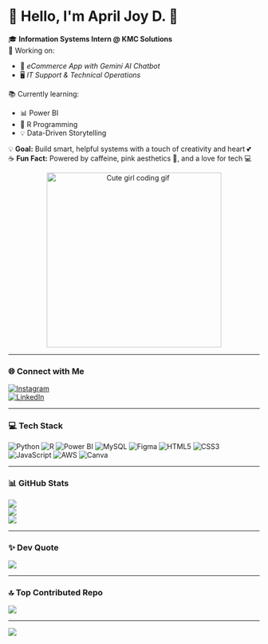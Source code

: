 # 💖 Hello, I'm April Joy D. 🌸

🎓 **Information Systems Intern @ KMC Solutions**  
💼 Working on:
- 🛒 *eCommerce App with Gemini AI Chatbot*
- 🖥️ *IT Support & Technical Operations*

📚 Currently learning:
- 📊 Power BI  
- 📘 R Programming  
- 💡 Data-Driven Storytelling  

💡 **Goal:** Build smart, helpful systems with a touch of creativity and heart 💕  
☕ **Fun Fact:** Powered by caffeine, pink aesthetics 🎀, and a love for tech 💻

<p align="center">
  <img src="[https://media.giphy.com/media/3oriO0OEd9QIDdllqo/giphy.gif](https://user-images.githubusercontent.com/45157446/161337980-87a1b2e4-99ea-4fc8-ab1e-faa61357b40d.gif)" width="350" alt="Cute girl coding gif">
</p>

---

### 🌐 Connect with Me  
[![Instagram](https://img.shields.io/badge/Instagram-%23E4405F.svg?logo=Instagram&logoColor=white)](https://instagram.com/dadulsawol)  
[![LinkedIn](https://img.shields.io/badge/LinkedIn-%230077B5.svg?logo=linkedin&logoColor=white)](https://www.linkedin.com/in/april-joy-d-1b83462b9/)

---

### 💻 Tech Stack  
![Python](https://img.shields.io/badge/Python-ffd43b?style=for-the-badge&logo=python&logoColor=blue)
![R](https://img.shields.io/badge/R-276DC3?style=for-the-badge&logo=r&logoColor=white)
![Power BI](https://img.shields.io/badge/PowerBI-f2c811?style=for-the-badge&logo=powerbi&logoColor=black)
![MySQL](https://img.shields.io/badge/MySQL-4479A1?style=for-the-badge&logo=mysql&logoColor=white)
![Figma](https://img.shields.io/badge/Figma-FF7262?style=for-the-badge&logo=figma&logoColor=white)
![HTML5](https://img.shields.io/badge/HTML5-FF6F91?style=for-the-badge&logo=html5&logoColor=white)
![CSS3](https://img.shields.io/badge/CSS3-FD8ADB?style=for-the-badge&logo=css3&logoColor=white)
![JavaScript](https://img.shields.io/badge/JavaScript-FFE5EC?style=for-the-badge&logo=javascript&logoColor=black)
![AWS](https://img.shields.io/badge/AWS-FFB6C1?style=for-the-badge&logo=amazonaws&logoColor=white)
![Canva](https://img.shields.io/badge/Canva-AEDFF7?style=for-the-badge&logo=canva&logoColor=black)

---

### 📊 GitHub Stats  
![](https://github-readme-stats.vercel.app/api?username=dadulsawol&theme=rose_pine&hide_border=false&include_all_commits=true&count_private=true)  
![](https://nirzak-streak-stats.vercel.app/?user=dadulsawol&theme=rose_pine&hide_border=false)  
![](https://github-readme-stats.vercel.app/api/top-langs/?username=dadulsawol&theme=rose_pine&layout=compact)

---

### ✨ Dev Quote  
![](https://quotes-github-readme.vercel.app/api?type=horizontal&theme=gruvbox)

---

### 🔝 Top Contributed Repo  
![](https://github-contributor-stats.vercel.app/api?username=dadulsawol&limit=5&theme=pink_gradient&combine_all_yearly_contributions=true)

---

[![](https://visitcount.itsvg.in/api?id=dadulsawol&icon=2&color=8)](https://visitcount.itsvg.in)

<!-- 🌷 Made with love, glitter, and Git ✨ -->
